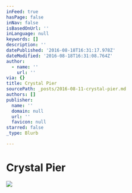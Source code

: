 ```yaml
---
inFeed: true
hasPage: false
inNav: false
isBasedOnUrl: ''
inLanguage: null
keywords: []
description: ''
datePublished: '2016-08-18T16:31:17.978Z'
dateModified: '2016-08-18T16:31:08.764Z'
author:
  - name: ''
    url: ''
via: {}
title: Crystal Pier
sourcePath: _posts/2016-08-11-crystal-pier.md
authors: []
publisher:
  name: ''
  domain: null
  url: ''
  favicon: null
starred: false
_type: Blurb

---
```

# Crystal Pier
![](https://the-grid-user-content.s3-us-west-2.amazonaws.com/64c2fc22-7645-4601-a33d-230a297372b1.jpg)